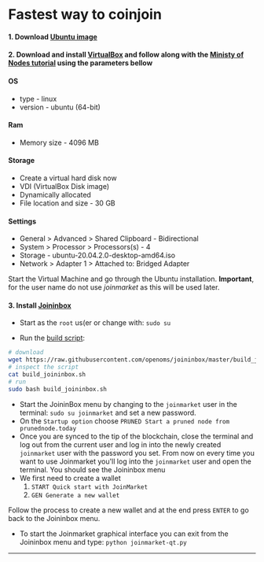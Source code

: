 # Fastest way to coinjoin

#### 1. Download [Ubuntu image](https://ubuntu.com/)
#### 2. Download and install [VirtualBox](https://www.virtualbox.org/wiki/Downloads) and follow along with the [Ministy of Nodes tutorial](https://www.youtube.com/watch?v=BIrL1lNsnJQ) using the parameters bellow
  #### OS
  * type - linux
  * version - ubuntu (64-bit)

  #### Ram
  * Memory size - 4096 MB

  #### Storage
  * Create a virtual hard disk now
  * VDI (VirtualBox Disk image)
  * Dynamically allocated
  * File location and size - 30 GB

  #### Settings
  * General > Advanced > Shared Clipboard - Bidirectional
  * System > Processor > Processors(s) - 4
  * Storage - ubuntu-20.04.2.0-desktop-amd64.iso
  * Network > Adapter 1 > Attached to: Bridged Adapter

  Start the Virtual Machine and go through the Ubuntu installation. **Important**, for the user name do not use *joinmarket* as this will be used later.

#### 3. Install [Joininbox](https://github.com/openoms/joininbox#tested-environments)
  * Start as the `root` us(er or change with:
  `sudo su`

  * Run the [build script](https://github.com/openoms/joininbox/blob/master/build_joininbox.sh):
  ```bash
  # download
  wget https://raw.githubusercontent.com/openoms/joininbox/master/build_joininbox.sh
  # inspect the script
  cat build_joininbox.sh
  # run
  sudo bash build_joininbox.sh
  ```
  * Start the JoininBox menu by changing to the `joinmarket` user in the terminal:
  `sudo su joinmarket` and set a new password.
  * On the `Startup option` choose `PRUNED Start a pruned node from prunednode.today`
  * Once you are synced to the tip of the blockchain, close the terminal and log out from the current user and log in into the newly created `joinmarket` user with the password you set. From now on every time you want to use Joinmarket you'll log into the `joinmarket` user and open the terminal. You should see the Joininbox menu
  * We first need to create a wallet
    1. `START Quick start with JoinMarket`
    2. `GEN Generate a new wallet`

  Follow the process to create a new wallet and at the end press `ENTER` to go back to the Joininbox menu.
  * To start the Joinmarket graphical interface you can exit from the Joininbox menu and type:
  `python joinmarket-qt.py`
  ---
